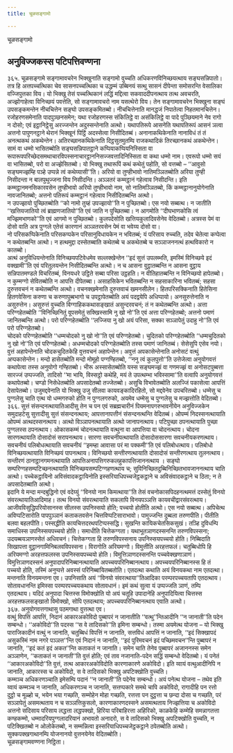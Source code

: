 ```yaml
---
title: चूळसङ्गामो

---
```

चूळसङ्गामो  


## अनुविज्जकस्स पटिपत्तिवण्णना

३६५. चूळसङ्गामे सङ्गामावचरेन भिक्खुनाति सङ्गामो वुच्चति अधिकरणविनिच्छयत्थाय सङ्घसन्निपातो। तत्र हि अत्तपच्चत्थिका चेव सासनपच्चत्थिका च उद्धम्मं उब्बिनयं सत्थु सासनं दीपेन्ता समोसरन्ति वेसालिका वज्जिपुत्तका विय। यो भिक्खु तेसं पच्चत्थिकानं लद्धिं मद्दित्वा सकवाददीपनत्थाय तत्थ अवचरति, अज्झोगाहेत्वा विनिच्छयं पवत्तेति, सो सङ्गामावचरो नाम यसत्थेरो विय। तेन सङ्गामावचरेन भिक्खुना सङ्घं उपसङ्कमन्तेन नीचचित्तेन सङ्घो उपसङ्कमितब्बो। नीचचित्तेनाति मानद्धजं निपातेत्वा निहतमानचित्तेन। रजोहरणसमेनाति पादपुञ्छनसमेन; यथा रजोहरणस्स संकिलिट्ठे वा असंकिलिट्ठे वा पादे पुञ्छियमाने नेव रागो न दोसो; एवं इट्ठानिट्ठेसु अरज्जन्तेन अदुस्सन्तेनाति अत्थो। यथापतिरूपे आसनेति यथापतिरूपं आसनं ञत्वा अत्तनो पापुणनट्ठाने थेरानं भिक्खूनं पिट्ठिं अदस्सेत्वा निसीदितब्बं। अनानाकथिकेनाति नानाविधं तं तं अनत्थकथं अकथेन्तेन। अतिरच्छानकथिकेनाति दिट्ठसुतमुतम्पि राजकथादिकं तिरच्छानकथं अकथेन्तेन। सामं वा धम्मो भासितब्बोति सङ्घसन्निपातट्ठाने कप्पियाकप्पियनिस्सिता वा रूपारूपपरिच्छेदसमथाचारविपस्सनाचारट्ठाननिसज्जवत्तादिनिस्सिता वा कथा धम्मो नाम। एवरूपो धम्मो सयं वा भासितब्बो, परो वा अज्झेसितब्बो। यो भिक्खु तथारूपिं कथं कथेतुं पहोति, सो वत्तब्बो – ‘‘आवुसो सङ्घमज्झम्हि पञ्हे उप्पन्ने त्वं कथेय्यासी’’ति। अरियो वा तुण्हीभावो नातिमञ्ञितब्बोति अरिया तुण्ही निसीदन्ता न बालपुथुज्जना विय निसीदन्ति। अञ्ञतरं कम्मट्ठानं गहेत्वाव निसीदन्ति। इति कम्मट्ठानमनसिकारवसेन तुण्हीभावो अरियो तुण्हीभावो नाम, सो नातिमञ्ञितब्बो, किं कम्मट्ठानानुयोगेनाति नावजानितब्बो; अत्तनो पतिरूपं कम्मट्ठानं गहेत्वाव निसीदितब्बन्ति अत्थो।  
न उपज्झायो पुच्छितब्बोति ‘‘को नामो तुय्हं उपज्झायो’’ति न पुच्छितब्बो। एस नयो सब्बत्थ। न जातीति ‘‘खत्तियजातियो त्वं ब्राह्मणजातियो’’ति एवं जाति न पुच्छितब्बा। न आगमोति ‘‘दीघभाणकोसि त्वं मज्झिमभाणको’’ति एवं आगमो न पुच्छितब्बो। कुलपदेसोति खत्तियकुलादिवसेनेव वेदितब्बो। अत्रस्स पेमं वा दोसो वाति अत्र पुग्गले एतेसं कारणानं अञ्ञतरवसेन पेमं वा भवेय्य दोसो वा।  
नो परिसकप्पिकेनाति परिसकप्पकेन परिसानुविधायकेन न भवितब्बं; यं परिसाय रुच्चति, तदेव चेतेत्वा कप्पेत्वा न कथेतब्बन्ति अत्थो। न हत्थमुद्दा दस्सेतब्बाति कथेतब्बे च अकथेतब्बे च सञ्ञाजननत्थं हत्थविकारो न कातब्बो।  
अत्थं अनुविधियन्तेनाति विनिच्छयपटिवेधमेव सल्लक्खेन्तेन ‘‘इदं सुत्तं उपलब्भति, इमस्मिं विनिच्छये इदं वक्खामी’’ति एवं परितुलयन्तेन निसीदितब्बन्ति अत्थो। न च आसना वुट्ठातब्बन्ति न आसना वुट्ठाय सन्निपातमण्डले विचरितब्बं, विनयधरे उट्ठिते सब्बा परिसा उट्ठहति। न वीतिहातब्बन्ति न विनिच्छयो हापेतब्बो। न कुम्मग्गो सेवितब्बोति न आपत्ति दीपेतब्बा। असाहसिकेन भवितब्बन्ति न सहसाकारिना भवितब्बं; सहसा दुरुत्तवचनं न कथेतब्बन्ति अत्थो। वचनक्खमेनाति दुरुत्तवाचं खमनसीलेन। हितपरिसक्किनाति हितेसिना हितगवेसिना करुणा च करुणापुब्बभागो च उपट्ठापेतब्बोति अयं पदद्वयेपि अधिप्पायो। अनसुरुत्तेनाति न असुरुत्तेन। असुरुत्तं वुच्चति विग्गाहिककथासङ्खातं असुन्दरवचनं; तं न कथेतब्बन्ति अत्थो। अत्ता परिग्गहेतब्बोति ‘‘विनिच्छिनितुं वूपसमेतुं सक्खिस्सामि नु खो नो’’ति एवं अत्ता परिग्गहेतब्बो; अत्तनो पमाणं जानितब्बन्ति अत्थो। परो परिग्गहेतब्बोति ‘‘लज्जिया नु खो अयं परिसा, सक्का सञ्ञापेतुं उदाहु नो’’ति एवं परो परिग्गहेतब्बो।  
चोदको परिग्गहेतब्बोति ‘‘धम्मचोदको नु खो नो’’ति एवं परिग्गहेतब्बो। चुदितको परिग्गहेतब्बोति ‘‘धम्मचुदितको नु खो नो’’ति एवं परिग्गहेतब्बो। अधम्मचोदको परिग्गहेतब्बोति तस्स पमाणं जानितब्बं। सेसेसुपि एसेव नयो। वुत्तं अहापेन्तेनाति चोदकचुदितकेहि वुत्तवचनं अहापेन्तेन। अवुत्तं अपकासेन्तेनाति अनोसटं वत्थुं अप्पकासेन्तेन। मन्दो हासेतब्बोति मन्दो मोमूहो पग्गण्हितब्बो, ‘‘ननु त्वं कुलपुत्तो’’ति उत्तेजेत्वा अनुयोगवत्तं कथापेत्वा तस्स अनुयोगो गण्हितब्बो। भीरू अस्सासेतब्बोति यस्स सङ्घमज्झं वा गणमज्झं वा अनोसटपुब्बत्ता सारज्जं उप्पज्जति, तादिसो ‘‘मा भायि, विस्सट्ठो कथेहि, मयं ते उपत्थम्भा भविस्सामा’’ति वत्वापि अनुयोगवत्तं कथापेतब्बो। चण्डो निसेधेतब्बोति अपसादेतब्बो तज्जेतब्बो। असुचि विभावेतब्बोति अलज्जिं पकासेत्वा आपत्तिं देसापेतब्बो। उजुमद्दवेनाति यो भिक्खु उजु सीलवा कायवङ्कादिरहितो, सो मद्दवेनेव उपचरितब्बो। धम्मेसु च पुग्गलेसु चाति एत्थ यो धम्मगरुको होति न पुग्गलगरुको, अयमेव धम्मेसु च पुग्गलेसु च मज्झत्तोति वेदितब्बो।  
३६६. सुत्तं संसन्दनत्थायातिआदीसु तेन च पन एवं सब्रह्मचारीनं पियमनापगरुभावनीयेन अनुविज्जकेन समुदाहटेसु सुत्तादीसु सुत्तं संसन्दनत्थाय; आपत्तानापत्तीनं संसन्दनत्थन्ति वेदितब्बं। ओपम्मं निदस्सनत्थायाति ओपम्मं अत्थदस्सनत्थाय। अत्थो विञ्ञापनत्थायाति अत्थो जानापनत्थाय। पटिपुच्छा ठपनत्थायाति पुच्छा पुग्गलस्स ठपनत्थाय। ओकासकम्मं चोदनत्थायाति वत्थुना वा आपत्तिया वा चोदनत्थाय। चोदना सारणत्थायाति दोसादोसं सरापनत्थाय। सारणा सवचनीयत्थायाति दोसादोससारणा सवचनीयकरणत्थाय। सवचनीयं पलिबोधत्थायाति सवचनीयं ‘‘इमम्हा आवासा परं मा पक्कमी’’ति एवं पलिबोधत्थाय। पलिबोधो विनिच्छयत्थायाति विनिच्छयं पापनत्थाय। विनिच्छयो सन्तीरणत्थायाति दोसादोसं सन्तीरणत्थाय तुलनत्थाय। सन्तीरणं ठानाट्ठानगमनत्थायाति आपत्तिअनापत्तिगरुकलहुकापत्तिजाननत्थाय । सङ्घो सम्परिग्गहसम्पटिच्छनत्थायाति विनिच्छयसम्पटिग्गहणत्थाय च; सुविनिच्छितदुब्बिनिच्छितभावजाननत्थाय चाति अत्थो। पच्चेकट्ठायिनो अविसंवादकट्ठायिनोति इस्सरियाधिपच्चजेट्ठकट्ठाने च अविसंवादकट्ठाने च ठिता; न ते अपसादेतब्बाति अत्थो।  
इदानि ये मन्दा मन्दबुद्धिनो एवं वदेय्युं ‘‘विनयो नाम किमत्थाया’’ति तेसं वचनोकासपिदहनत्थमत्तं दस्सेतुं विनयो संवरत्थायातिआदिमाह। तत्थ विनयो संवरत्थायाति सकलापि विनयपञ्ञत्ति कायवचीद्वारसंवरत्थाय। आजीवविसुद्धिपरियोसानस्स सीलस्स उपनिस्सयो होति; पच्चयो होतीति अत्थो। एस नयो सब्बत्थ। अपिचेत्थ अविप्पटिसारोति पापपुञ्ञानं कताकतवसेन चित्तविप्पटिसाराभावो। पामुज्जन्ति दुब्बला तरुणपीति। पीतीति बलवा बहलपीति। पस्सद्धीति कायचित्तदरथपटिप्पस्सद्धि। सुखन्ति कायिकचेतसिकसुखं। तञ्हि दुविधम्पि समाधिस्स उपनिस्सयपच्चयो होति। समाधीति चित्तेकग्गता। यथाभूतञाणदस्सनन्ति तरुणविपस्सना; उदयब्बयञाणस्सेतं अधिवचनं। चित्तेकग्गता हि तरुणविपस्सनाय उपनिस्सयपच्चयो होति। निब्बिदाति सिखापत्ता वुट्ठानगामिनिबलवविपस्सना। विरागोति अरियमग्गो। विमुत्तीति अरहत्तफलं। चतुब्बिधोपि हि अरियमग्गो अरहत्तफलस्स उपनिस्सयपच्चयो होति। विमुत्तिञाणदस्सनन्ति पच्चवेक्खणाञाणं। विमुत्तिञाणदस्सनं अनुपादापरिनिब्बानत्थायाति अपच्चयपरिनिब्बानत्थाय। अपच्चयपरिनिब्बानस्स हि तं पच्चयो होति, तस्मिं अनुप्पत्ते अवस्सं परिनिब्बायितब्बतोति। एतदत्था कथाति अयं विनयकथा नाम एतदत्था। मन्तनाति विनयमन्तना एव। उपनिसाति अयं ‘‘विनयो संवरत्थाया’’तिआदिका परम्परपच्चयतापि एतदत्थाय। सोतावधानन्ति इमिस्सा परम्परपच्चयकथाय सोतावधानं। इमं कथं सुत्वा यं उप्पज्जति ञाणं, तम्पि एतदत्थाय। यदिदं अनुपादा चित्तस्स विमोक्खोति यो अयं चतूहि उपादानेहि अनुपादियित्वा चित्तस्स अरहत्तफलसङ्खातो विमोक्खो, सोपि एतदत्थाय; अपच्चयपरिनिब्बानत्थाय एवाति अत्थो।  
३६७. अनुयोगवत्तगाथासु पठमगाथा वुत्तत्था एव।  
वत्थुं विपत्तिं आपत्तिं, निदानं आकारअकोविदो पुब्बापरं न जानातीति ‘‘वत्थु’’न्तिआदीनि ‘‘न जानाती’’ति पदेन सम्बन्धो। ‘‘अकोविदो’’ति पदस्स ‘‘स वे तादिसको’’ति इमिना सम्बन्धो। तस्मा अयमेत्थ योजना – यो भिक्खु पाराजिकादीनं वत्थुं न जानाति, चतुब्बिधं विपत्तिं न जानाति, सत्तविधं आपत्तिं न जानाति, ‘‘इदं सिक्खापदं असुकस्मिं नाम नगरे पञ्ञत्त’’न्ति एवं निदानं न जानाति, ‘‘इदं पुरिमवचनं इदं पच्छिमवचन’’न्ति पुब्बापरं न जानाति, ‘‘इदं कतं इदं अकत’’न्ति कताकतं न जानाति। समेन चाति तेनेव पुब्बापरं अजाननस्स समेन अञ्ञाणेन, ‘‘कताकतं न जानाती’’ति वुत्तं होति; एवं ताव नजानाति-पदेन सद्धिं सम्बन्धो वेदितब्बो। यं पनेतं ‘‘आकारअकोविदो’’ति वुत्तं, तत्थ आकारअकोविदोति कारणाकारणे अकोविदो। इति य्वायं वत्थुआदीनिपि न जानाति, आकारस्स च अकोविदो, स वे तादिसको भिक्खु अपटिक्खोति वुच्चति।  
कम्मञ्च अधिकरणञ्चाति इमेसम्पि पदानं ‘‘न जानाती’’ति पदेनेव सम्बन्धो। अयं पनेत्थ योजना – तथेव इति य्वायं कम्मञ्च न जानाति, अधिकरणञ्च न जानाति, सत्तप्पकारे समथे चापि अकोविदो, रागादीहि पन रत्तो दुट्ठो च मूळ्हो च, भयेन भया गच्छति, सम्मोहेन मोहा गच्छति, रत्तत्ता पन दुट्ठत्ता च छन्दा दोसा च गच्छति, परं सञ्ञापेतुं असमत्थताय न च सञ्ञत्तिकुसलो, कारणाकारणदस्सने असमत्थताय निज्झत्तिया च अकोविदो अत्तनो सदिसाय परिसाय लद्धत्ता लद्धपक्खो, हिरिया परिबाहिरत्ता अहिरिको, काळकेहि कम्मेहि समन्नागतत्ता कण्हकम्मो, धम्मादरियपुग्गलादरियानं अभावतो अनादरो, स वे तादिसको भिक्खु अपटिक्खोति वुच्चति, न पटिक्खितब्बो न ओलोकेतब्बो, न सम्मन्नित्वा इस्सरियाधिपच्चजेट्ठकट्ठाने ठपेतब्बोति अत्थो। सुक्कपक्खगाथानम्पि योजनानयो वुत्तनयेनेव वेदितब्बोति।  
चूळसङ्गामवण्णना निट्ठिता।  